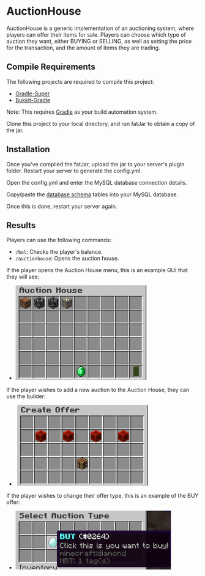 # AuctionHouse
AuctionHouse is a generic implementation of an auctioning system, where players can offer their items for sale. Players can choose which type of auction they want, either BUYING or SELLING, as well as setting the price for the transaction, and the amount of items they are trading.

## Compile Requirements
The following projects are required to compile this project:
- [Gradle-Super](https://github.com/IslesSoftworks/Gradle-Super)
- [Bukkit-Gradle](https://github.com/IslesSoftworks/Bukkit-Gradle)

Note: This requires [Gradle](https://gradle.org) as your build automation system.

Clone this project to your local directory, and run fatJar to obtain a copy of the jar.

## Installation
Once you've compiled the fatJar, upload the jar to your server's plugin folder. Restart your server to generate the config.yml.

Open the config.yml and enter the MySQL database connection details.

Copy/paste the [database schema](https://github.com/Unknowncmbk/auction-house/blob/master/setup/database-schema.txt) tables into your MySQL database.

Once this is done, restart your server again.

## Results
Players can use the following commands:
- `/bal`: Checks the player's balance.
- `/auctionhouse`: Opens the auction house.

If the player opens the Auction House menu, this is an example GUI that they will see:
- ![alt text](https://github.com/Unknowncmbk/auction-house/blob/master/img/auction_menu.png "Auction Main Menu")

If the player wishes to add a new auction to the Auction House, they can use the builder:
- ![alt text](https://github.com/Unknowncmbk/auction-house/blob/master/img/create_offer.png "Auction Builder")

If the player wishes to change their offer type, this is an example of the BUY offer:
- ![alt text](https://github.com/Unknowncmbk/auction-house/blob/master/img/auction_type.png "Buy Offer")

